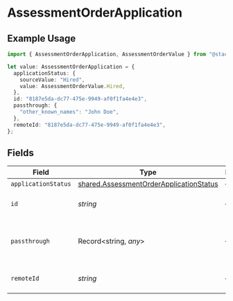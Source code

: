 # AssessmentOrderApplication

## Example Usage

```typescript
import { AssessmentOrderApplication, AssessmentOrderValue } from "@stackone/stackone-client-ts/sdk/models/shared";

let value: AssessmentOrderApplication = {
  applicationStatus: {
    sourceValue: "Hired",
    value: AssessmentOrderValue.Hired,
  },
  id: "8187e5da-dc77-475e-9949-af0f1fa4e4e3",
  passthrough: {
    "other_known_names": "John Doe",
  },
  remoteId: "8187e5da-dc77-475e-9949-af0f1fa4e4e3",
};
```

## Fields

| Field                                                                                                     | Type                                                                                                      | Required                                                                                                  | Description                                                                                               | Example                                                                                                   |
| --------------------------------------------------------------------------------------------------------- | --------------------------------------------------------------------------------------------------------- | --------------------------------------------------------------------------------------------------------- | --------------------------------------------------------------------------------------------------------- | --------------------------------------------------------------------------------------------------------- |
| `applicationStatus`                                                                                       | [shared.AssessmentOrderApplicationStatus](../../../sdk/models/shared/assessmentorderapplicationstatus.md) | :heavy_minus_sign:                                                                                        | N/A                                                                                                       |                                                                                                           |
| `id`                                                                                                      | *string*                                                                                                  | :heavy_minus_sign:                                                                                        | Unique identifier                                                                                         | 8187e5da-dc77-475e-9949-af0f1fa4e4e3                                                                      |
| `passthrough`                                                                                             | Record<string, *any*>                                                                                     | :heavy_minus_sign:                                                                                        | Value to pass through to the provider                                                                     | {<br/>"other_known_names": "John Doe"<br/>}                                                               |
| `remoteId`                                                                                                | *string*                                                                                                  | :heavy_minus_sign:                                                                                        | Provider's unique identifier                                                                              | 8187e5da-dc77-475e-9949-af0f1fa4e4e3                                                                      |
